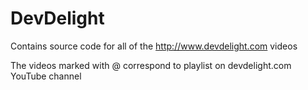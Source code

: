 # DevDelight
Contains source code for all of the http://www.devdelight.com videos

The videos marked with @ correspond to playlist on devdelight.com YouTube channel
